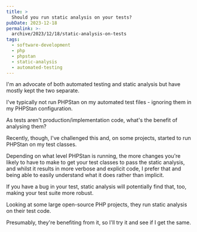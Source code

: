 ```yaml
---
title: >
  Should you run static analysis on your tests?
pubDate: 2023-12-18
permalink: >-
  archive/2023/12/18/static-analysis-on-tests
tags:
  - software-development
  - php
  - phpstan
  - static-analysis
  - automated-testing
---
```


I'm an advocate of both automated testing and static analysis but have mostly kept the two separate.

I've typically not run PHPStan on my automated test files - ignoring them in my PHPStan configuration.

As tests aren't production/implementation code, what's the benefit of analysing them?

Recently, though, I've challenged this and, on some projects, started to run PHPStan on my test classes.

Depending on what level PHPStan is running, the more changes you're likely to have to make to get your test classes to pass the static analysis, and whilst it results in more verbose and explicit code, I prefer that and being able to easily understand what it does rather than implicit.

If you have a bug in your test, static analysis will potentially find that, too, making your test suite more robust.

Looking at some large open-source PHP projects, they run static analysis on their test code.

Presumably, they're benefiting from it, so I'll try it and see if I get the same.
